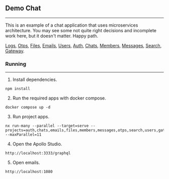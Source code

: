 ## Demo Chat

---

This is an example of a chat application that uses microservices architecture. You may see some not quite right decisions and incomplete work here, but it doesn't matter. Happy path.

[Logs](apps%2Flogs%2FREADME.md), [Otps](apps%2Fotps%2FREADME.md), [Files](apps%2Ffiles%2FREADME.md),
[Emails](apps%2Femails%2FREADME.md), [Users](apps%2Fusers%2FREADME.md), [Auth](apps%2Fauth%2FREADME.md),
[Chats](apps%2Fchats%2FREADME.md), [Members](apps%2Fmembers%2FREADME.md), [Messages](apps%2Fmessages%2FREADME.md),
[Search](apps%2Fsearch%2FREADME.md), [Gateway](apps%2Fgateway%2FREADME.md).

### Running

---

1. Install dependencies.
```shell
npm install
```

2. Run the required apps with docker compose.
```shell
docker compose up -d
```

3. Run project apps.
```shell
nx run-many --parallel --target=serve --projects=auth,chats,emails,files,members,messages,otps,search,users,gateway,logs --maxParallel=11
```

4. Open the Apollo Studio.
```
http://localhost:3333/graphql
```

5. Open emails.
```
http://localhost:1080
```
